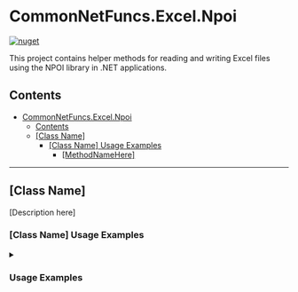 # CommonNetFuncs.Excel.Npoi

[![nuget](https://img.shields.io/nuget/dt/CommonNetFuncs.Excel.Npoi)](https://www.nuget.org/packages/CommonNetFuncs.Excel.Npoi/)

This project contains helper methods for reading and writing Excel files using the NPOI library in .NET applications.

## Contents

- [CommonNetFuncs.Excel.Npoi](#commonnetfuncsexcelnpoi)
  - [Contents](#contents)
  - [\[Class Name\]](#class-name)
    - [\[Class Name\] Usage Examples](#class-name-usage-examples)
      - [\[MethodNameHere\]](#methodnamehere)

---

## [Class Name]

[Description here]

### [Class Name] Usage Examples

<details>
<summary><h3>Usage Examples</h3></summary>

#### [MethodNameHere]

[Method Description here]

```cs
//Code here
```

</details>
